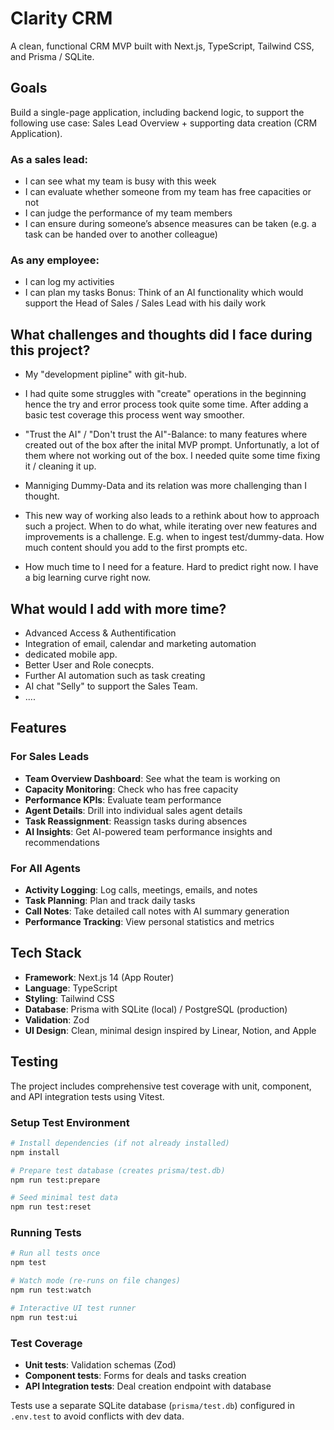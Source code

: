 # Clarity CRM

A clean, functional CRM MVP built with Next.js, TypeScript, Tailwind CSS, and Prisma / SQLite.
## Goals
Build a single-page application, including backend logic, to support the following use case:
Sales Lead Overview + supporting data creation (CRM Application).

### As a sales lead:
- I can see what my team is busy with this week
- I can evaluate whether someone from my team has free capacities or not
- I can  judge the performance of my team members
- I can ensure during someone’s absence measures can be taken (e.g. a task can be handed over to another colleague)
### As any employee: 
- I can log my activities
- I can plan my tasks
Bonus: 
Think of an AI functionality which would support the Head of Sales / Sales Lead with his daily work


## What challenges and thoughts did I face during this project?

- My "development pipline" with git-hub.
- I had quite some struggles with "create" operations in the beginning hence the try and error process took quite some time. After adding a basic test coverage this process went way smoother.

- "Trust the AI" / "Don't trust the AI"-Balance: to many features where created out of the box after the inital MVP prompt. Unfortunatly, a lot of them where not working out of the box. I needed quite some time fixing it / cleaning it up.
- Manniging Dummy-Data and its relation was more challenging than I thought.
- This new way of working also leads to a rethink about how to approach such a project. When to do what, while iterating over new features and improvements is a challenge. E.g. when to ingest test/dummy-data. How much content should you add to the first prompts etc. 
- How much time to I need for a feature. Hard to predict right now. I have a big learning curve right now.

## What would I add with more time?
- Advanced Access & Authentification
- Integration of email, calendar and marketing automation
- dedicated mobile app.
- Better User and Role conecpts.
- Further AI automation such as task creating
- AI chat "Selly" to support the Sales Team.
- ....



## Features

### For Sales Leads
- **Team Overview Dashboard**: See what the team is working on
- **Capacity Monitoring**: Check who has free capacity
- **Performance KPIs**: Evaluate team performance
- **Agent Details**: Drill into individual sales agent details
- **Task Reassignment**: Reassign tasks during absences
- **AI Insights**: Get AI-powered team performance insights and recommendations

### For All Agents
- **Activity Logging**: Log calls, meetings, emails, and notes
- **Task Planning**: Plan and track daily tasks
- **Call Notes**: Take detailed call notes with AI summary generation
- **Performance Tracking**: View personal statistics and metrics

## Tech Stack

- **Framework**: Next.js 14 (App Router)
- **Language**: TypeScript
- **Styling**: Tailwind CSS
- **Database**: Prisma with SQLite (local) / PostgreSQL (production)
- **Validation**: Zod
- **UI Design**: Clean, minimal design inspired by Linear, Notion, and Apple




## Testing

The project includes comprehensive test coverage with unit, component, and API integration tests using Vitest.

### Setup Test Environment

```bash
# Install dependencies (if not already installed)
npm install

# Prepare test database (creates prisma/test.db)
npm run test:prepare

# Seed minimal test data
npm run test:reset
```

### Running Tests

```bash
# Run all tests once
npm test

# Watch mode (re-runs on file changes)
npm run test:watch

# Interactive UI test runner
npm run test:ui
```

### Test Coverage

- **Unit tests**: Validation schemas (Zod)
- **Component tests**: Forms for deals and tasks creation
- **API Integration tests**: Deal creation endpoint with database

Tests use a separate SQLite database (`prisma/test.db`) configured in `.env.test` to avoid conflicts with dev data.


